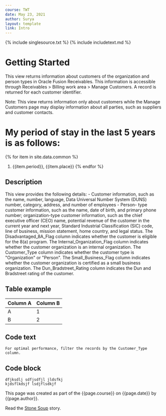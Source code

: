 ```yaml
---
course: TWT
date: May 23, 2021
author: Surya
layout: template
link: Intro
---
```


{% include singlesource.txt %}
{% include includetext.md %}
<h1>Getting Started</h1>

<p>This view returns information about customers of the organization and person types in Oracle Fusion Receivables. This information is accessible through Receivables > Billing work area > Manage Customers. A record is returned for each customer identifier.</p>

<p class="note">Note: This view returns information only about customers while the Manage Customers page may display information about all parties, such as suppliers and customer contacts.</p>

<h1>My period of stay in the last 5 years is as follows:</h1>

{% for item in site.data.common %}
1. {{item.period}}, {{item.place}}
{% endfor %}



<h2>Description</h2>

<p>This view provides the following details:
- Customer information, such as the name, number, language, Data Universal Number System (DUNS) number, category, address, and number of employees
- Person- type customer information, such as the name, date of birth, and primary phone number; organization-type customer information, such as the chief executive officer (CEO) name, potential revenue of the customer in the current year and next year, Standard Industrial Classification (SIC) code, line of business, mission statement, home country, and legal status. The Disadvantaged_8A_Flag column indicates whether the customer is eligible for the 8(a) program. The Internal_Organization_Flag column indicates whether the customer organization is an internal organization. The Customer_Type column indicates whether the customer type is "Organization" or "Person". The Small_Business_Flag column indicates whether the customer organization is certified as a small business organization. The Dun_Bradstreet_Rating column indicates the Dun and Bradstreet rating of the customer.</p>

<h2>Table example</h2>

|Column A|Column B|
|---|---|
|A|1|
|B|2|

<h2>Code text</h2>

`For optimal performance, filter the records by the Customer_Type column.`

<h2>Code block</h2>

```
dfjksdlj sdfjsdfjl jldsfkj
kjdsflkdsjf lsdjflsdkjf

```

This page was created as part of the {{page.course}} on {{page.date}} by {{page.author}}.

Read the [Stone Soup]({{page.link}}) story.

